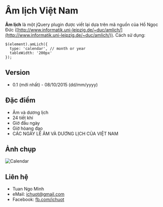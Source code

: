 Âm lịch Việt Nam
======
**Âm lịch** là một jQuery plugin được viết lại dựa trên mã nguồn của Hồ Ngọc Đức ([http://www.informatik.uni-leipzig.de/~duc/amlich/](http://www.informatik.uni-leipzig.de/~duc/amlich/)). Cách sử dụng:

```
$(element).amLich({
  type: 'calendar', // month or year
  tableWidth: '200px'
});
```
## Version
 * 0.1 (mới nhất) - 08/10/2015 (dd/mm/yyyy)
 
## Đặc điểm
 * Âm và dương lịch
 * 24 tiết khí
 * Giờ đầu ngày
 * Giờ hòang đạo
 * CÁC NGÀY LỄ ÂM VÀ DƯƠNG LỊCH CỦA VIỆT NAM

## Ảnh chụp
 ![Calendar](http://i.imgur.com/46YGejT.jpg)

## Liên hệ
 * Tuan Ngo Minh
 * eMail: ichuot@gmail.com
 * Facebook: [fb.com/ichuot](fb.com/ichuot)